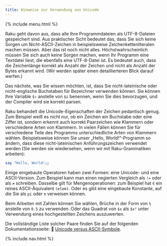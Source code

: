 ```yaml
---
title: Hinweise zur Verwendung von Unicode
---
```


{% include menu.html %}

Raku geht davon aus, dass alle Ihre Programmdateien als UTF-8-Dateien gespeichert sind. Aus praktischer Sicht bedeutet das, dass Sie sich keine Sorgen um Nicht-ASCII-Zeichen in beispielsweise Zeichenkettenliteralen machen müssen. Aber das ist noch nicht alles. Höchstwahrscheinlich müssen Sie sich auch keine Sorgen machen, wenn Ihr Programm eine Textdatei liest, die ebenfalls eine UTF-8-Datei ist. Es bedeutet auch, dass die Zeichenlänge korrekt als Anzahl der Zeichen und nicht als Anzahl der Bytes erkannt wird. (Wir werden später einen detaillierteren Blick darauf werfen.)

Das nächste, was Sie wissen möchten, ist, dass Sie nicht-lateinische oder nicht-englische Buchstaben für Bezeichner verwenden können. Sie können Ihre Variable `$ι` anstelle von `$i` benennen, wenn Sie dies bevorzugen, und der Compiler wird sie korrekt parsen.

Raku behandelt die Unicode-Eigenschaften der Zeichen pedantisch genug. Zum Beispiel weiß es nicht nur, ob ein Zeichen ein Buchstabe oder eine Ziffer ist, sondern erkennt auch korrekt Paarzeichen wie Klammern oder verschiedene Arten von Klammern. In vielen Fällen können Sie für verschiedene Teile des Programms unterschiedliche Arten von Klammern wählen. Beispielsweise können Sie unser „Hello, World!“-Programm so ändern, dass diese nicht-lateinischen Anführungszeichen verwendet werden (Sie werden sie wiedersehen, wenn wir mit Raku-Grammatiken arbeiten):

```raku
say ｢Hello, World!｣;
```

Einige eingebaute Operatoren haben zwei Formen: eine Unicode- und eine ASCII-Version. Zum Beispiel kann man einen negierten Vergleich als `!=` oder als `≠` schreiben. Dasselbe gilt für Mengenoperationen: zum Beispiel hat `∈` ein reines ASCII-Äquivalent `(elem)`. Oder es gibt eine eingebaute Konstante, auf die Sie als `pi` oder `π` verweisen können.

Beim Arbeiten mit Zahlen können Sie wählen, Brüche in der Form von `½` anstelle von `0.5` zu verwenden. Oder das Quadrat von `$x` als `$x²` unter Verwendung eines hochgestellten Zeichens auszuwerten.

Die vollständige Liste solcher Paare finden Sie auf der folgenden Dokumentationsseite: 📖 [Unicode versus ASCII-Symbole](https://docs.raku.org/language/unicode_ascii).

{% include nav.html %}